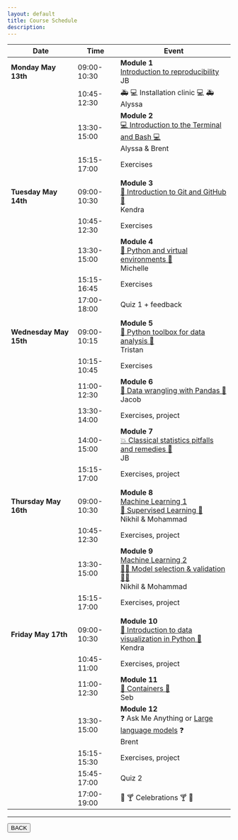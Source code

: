 ```yaml
---
layout: default
title: Course Schedule
description:
---
```


<!-- 🔶 TO be announced 🔶 -->


| Date                   | Time        | Event                                                                                                                                                     |
| ---------------------- | ----------- | --------------------------------------------------------------------------------------------------------------------------------------------------------- |
| **Monday May 13th**    | 09:00-10:30 | **Module 1** <br> [Introduction to reproducibility](./lectures-materials/2024/intro_to_reproducibility.html) <br> JB                                      |
|                        | 10:45-12:30 | 🚑 💻 Installation clinic 💻 🚑 <br> Alyssa                                                                                                               |
|                        | 13:30-15:00 | **Module 2** <br> [💻 Introduction to the Terminal and Bash 💻](./lectures-materials/2024/terminal_and_bash.html) <br> Alyssa & Brent                     |
|                        | 15:15-17:00 | Exercises <br>                                                                                                                                            |
|                        |             |                                                                                                                                                           |
| **Tuesday May 14th**   | 09:00-10:30 | **Module 3** <br> [🌳 Introduction to Git and GitHub 🌳](./lectures-materials/2024/git_github.html) <br> Kendra                                           |
|                        | 10:45-12:30 | Exercises <br>                                                                                                                                            |
|                        | 13:30-15:00 | **Module 4** <br> [🐍 Python and virtual environments 🐍](./2024/intro_to_python.html) <br> Michelle                                                      |
|                        | 15:15-16:45 | Exercises <br>                                                                                                                                            |
|                        | 17:00-18:00 | Quiz 1 + feedback <br>                                                                                                                                    |
|                        |             |                                                                                                                                                           |
| **Wednesday May 15th** | 09:00-10:15 | **Module 5** <br> [🐍 Python toolbox for data analysis 🐍](./lectures-materials/2024/python_toolbox_for_data_analysis.html) <br> Tristan                  |
|                        | 10:15-10:45 | Exercises <br>                                                                                                                                            |
|                        | 11:00-12:30 | **Module 6** <br> [🐼 Data wrangling with Pandas 🐼](./lectures-materials/2024/data_wrangling_with_pandas.html) <br> Jacob                                |
|                        | 13:30-14:00 | Exercises, project <br>                                                                                                                                   |
|                        | 14:00-15:00 | **Module 7** <br> [💥 Classical statistics pitfalls and remedies 💊](./lectures-materials/2024/classical_statistics_pitfalls_and_remedies.html) <br> JB   |
|                        | 15:15-17:00 | Exercises, project <br>                                                                                                                                   |
|                        |             |                                                                                                                                                           |
| **Thursday May 16th**  | 09:00-10:30 | **Module 8** <br> [Machine Learning 1 <br> 🤖 Supervised Learning 📖]((./lectures-materials/2024/intro_ml_part_1.md)) <br> Nikhil & Mohammad                                                                |
|                        | 10:45-12:30 | Exercises, project <br>                                                                                                                                   |
|                        | 13:30-15:00 | **Module 9** <br> [Machine Learning 2 <br> 🤖🤖 Model selection & validation 📖📖](./lectures-materials/2024/intro_ml_part_2.html) <br> Nikhil & Mohammad |
|                        | 15:15-17:00 | Exercises, project <br>                                                                                                                                   |
|                        |             |                                                                                                                                                           |
| **Friday May 17th**    | 09:00-10:30 | **Module 10** <br> [👀 Introduction to data visualization in Python 🐍](./lectures-materials/2024/data_visualization_in_python.html) <br> Kendra          |
|                        | 10:45-11:00 | Exercises, project <br>                                                                                                                                   |
|                        | 11:00-12:30 | **Module 11** <br> [🐋 Containers 🐋](./lectures-materials/2024/containers.html) <br> Seb                                                                 |
|                        | 13:30-15:00 | **Module 12** <br> ❓ Ask Me Anything or [Large language models](./lectures-materials/2024/llm.html) ❓ <br> Brent                                          |
|                        | 15:15-15:30 | Exercises, project <br>                                                                                                                                   |
|                        | 15:45-17:00 | Quiz 2 <br>                                                                                                                                               |
|                        | 17:00-19:00 | 🥳 🍸 Celebrations 🍸 🥳 <br>                                                                                                                             |

---

<a href="../"><button>BACK</button></a>

